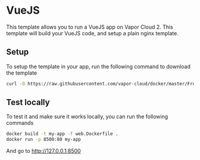 # VueJS

This template allows you to run a VueJS app on Vapor Cloud 2. This template will build your VueJS code, and setup a plain nginx template.

## Setup

To setup the template in your app, run the following command to download the template

```bash
curl -O https://raw.githubusercontent.com/vapor-cloud/docker/master/Frontend/VueJS/web.Dockerfile
```

## Test locally

To test it and make sure it works locally, you can run the following commands

```bash
docker build -t my-app -f web.Dockerfile .
docker run -p 8500:80 my-app
```

And go to http://127.0.0.1:8500
